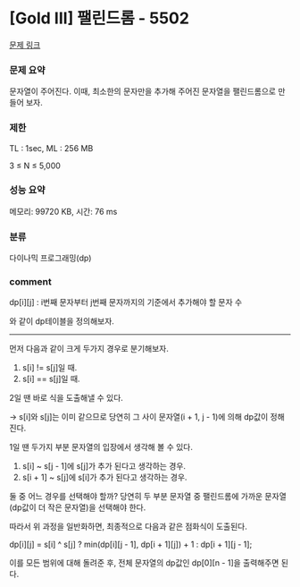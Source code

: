 
# [Gold III] 팰린드롬 - 5502

[문제 링크](https://www.acmicpc.net/problem/5502)

### 문제 요약

<p> 문자열이 주어진다. 이때, 최소한의 문자만을 추가해 주어진 문자열을 팰린드롬으로 만들어 보자. </p>

### 제한

TL : 1sec, ML : 256 MB

3 ≤ N ≤ 5,000

### 성능 요약

메모리: 99720 KB, 시간: 76 ms

### 분류

다이나믹 프로그래밍(dp)

### comment

dp[i][j] : i번째 문자부터 j번째 문자까지의 기준에서 추가해야 할 문자 수

와 같이 dp테이블을 정의해보자.

--------------------------------------------------------------------------------------------------------------------------------------------------------------------------

먼저 다음과 같이 크게 두가지 경우로 분기해보자.

1. s[i] != s[j]일 때.
2. s[i] == s[j]일 때.

2일 땐 바로 식을 도출해낼 수 있다.

-> s[i]와 s[j]는 이미 같으므로 당연히 그 사이 문자열(i + 1, j - 1)에 의해 dp값이 정해진다.

1일 땐 두가지 부분 문자열의 입장에서 생각해 볼 수 있다.

1. s[i] ~ s[j - 1]에 s[j]가 추가 된다고 생각하는 경우.
2. s[i + 1] ~ s[j]에 s[i]가 추가 된다고 생각하는 경우.

둘 중 어느 경우를 선택해야 할까? 당연히 두 부분 문자열 중 팰린드롬에 가까운 문자열(dp값이 더 작은 문자열)을 선택해야 한다.

따라서 위 과정을 일반화하면, 최종적으로 다음과 같은 점화식이 도출된다.

dp[i][j] = s[i] ^ s[j] ? min(dp[i][j - 1], dp[i + 1][j]) + 1 : dp[i + 1][j - 1];

이를 모든 범위에 대해 돌려준 후, 전체 문자열의 dp값인 dp[0][n - 1]을 출력해주면 된다.
